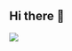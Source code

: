 ## Hi there 👋
<img src="https://capsule-render.vercel.app/api?type=rounded&color=BDBDC8&height=150&section=header&text=This%20is%20Jaewon's%20GitHub&fontSize=35" />
<!--
**Jaewon1634/Jaewon1634** is a ✨ _special_ ✨ repository because its `README.md` (this file) appears on your GitHub profile.

Here are some ideas to get you started:

- 🔭 I’m currently working on ...
- 🌱 I’m currently learning ...
- 👯 I’m looking to collaborate on ...
- 🤔 I’m looking for help with ...
- 💬 Ask me about ...
- 📫 How to reach me: ...
- 😄 Pronouns: ...
- ⚡ Fun fact: ...
-->
